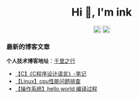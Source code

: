 <h1 align="center">Hi 👋, I'm ink</h1>

<p align="center">
<a href="https://kaggle.com/inkhuang" target="blank"><img align="center" src="https://cdn.jsdelivr.net/npm/simple-icons@3.0.1/icons/kaggle.svg" alt="inkhuang" height="20" width="20" /></a>
<a href="https://leetcode-cn.com/ink007" target="blank"><img align="center" src="https://cdn.jsdelivr.net/npm/simple-icons@3.0.1/icons/leetcode.svg" alt="ink-hz" height="20" width="20" /></a>
</p>


### 最新的博客文章

**个人技术博客地址**：[千里之行](www.ink-hz.cn)

<!-- BLOG-POST-LIST:START -->
- [【C】《C程序设计语言》-笔记](http://www.ink-hz.cn/2022/03/23/Language/C/The-C-Programming-Language/)
- [【Linux】cpu性能问题排查](http://www.ink-hz.cn/2021/12/26/Linux/Linux_cpu/)
- [【操作系统】hello world 编译过程](http://www.ink-hz.cn/2021/10/10/computer-system/gcc-compile/)
<!-- BLOG-POST-LIST:END -->

<br/>

<!--
![Anurag's github stats](https://github-readme-stats.vercel.app/api?username=ink-hz&show_icons=true&theme=radical)

![Top Langs](https://github-readme-stats.vercel.app/api/top-langs/?username=ink-hz&layout=compact&hide=html)
-->

